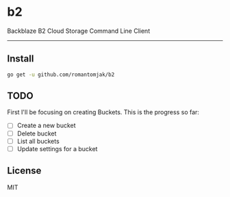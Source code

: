 # b2

Backblaze B2 Cloud Storage Command Line Client

---

## Install

```sh
go get -u github.com/romantomjak/b2
```

## TODO

First I'll be focusing on creating Buckets. This is the progress so far:

- [ ] Create a new bucket
- [ ] Delete bucket
- [ ] List all buckets
- [ ] Update settings for a bucket

## License

MIT

